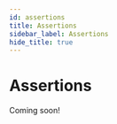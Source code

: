 ```yaml
---
id: assertions
title: Assertions
sidebar_label: Assertions
hide_title: true
---
```


# Assertions

Coming soon!
